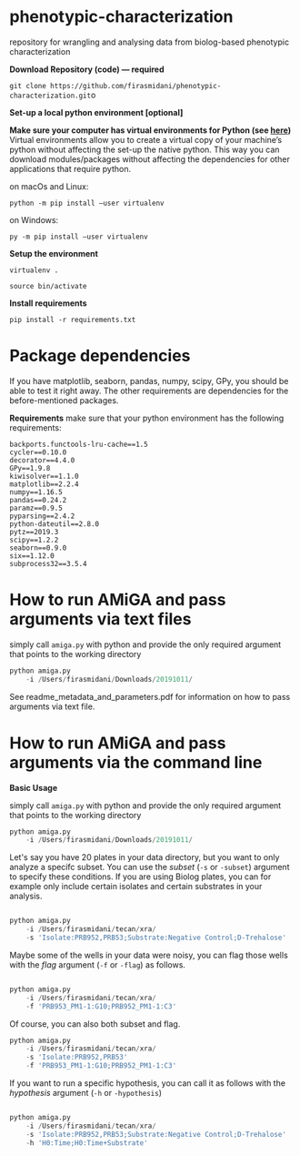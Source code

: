 # phenotypic-characterization

repository for wrangling and analysing data from biolog-based phenotypic characterization


**Download Repository (code) — required**

```git clone https://github.com/firasmidani/phenotypic-characterization.git```o

**Set-up a local python environment [optional]**

**Make sure your computer has virtual environments for Python (see <a href="https://packaging.python.org/guides/installing-using-pip-and-virtual-environments/">here</a>)**
Virtual environments allow you to create a virtual copy of your machine’s python without affecting the set-up the native python. This way you can download modules/packages without affecting the dependencies for other applications that require python.

on macOs and Linux: 

```python -m pip install —user virtualenv```

on Windows: 

```py -m pip install —user virtualenv```

**Setup the environment**

```virtualenv .```


```source bin/activate``` 

**Install requirements**

```pip install -r requirements.txt```

# Package dependencies

If you have matplotlib, seaborn, pandas, numpy, scipy, GPy, you should be able to test it right away. The other requirements are dependencies for the before-mentioned packages. 

**Requirements**
make sure that your python environment has the following requirements:
```
backports.functools-lru-cache==1.5
cycler==0.10.0
decorator==4.4.0
GPy==1.9.8
kiwisolver==1.1.0
matplotlib==2.2.4
numpy==1.16.5
pandas==0.24.2
paramz==0.9.5
pyparsing==2.4.2
python-dateutil==2.8.0
pytz==2019.3
scipy==1.2.2
seaborn==0.9.0
six==1.12.0
subprocess32==3.5.4
```



# How to run AMiGA and pass arguments via text files

simply call ```amiga.py``` with python and provide the only required argument  that points to the working directory

```python
python amiga.py 
	-i /Users/firasmidani/Downloads/20191011/ 
```

See readme_metadata_and_parameters.pdf for information on how to pass arguments via text file. 


# How to run AMiGA and pass arguments via the command line

**Basic Usage**

simply call ```amiga.py``` with python and provide the only required argument  that points to the working directory

```python
python amiga.py 
	-i /Users/firasmidani/Downloads/20191011/ 
```

Let's say you have 20 plates in your data directory, but you want to only analyze a specifc subset. You can use the *subset* (```-s``` or ```-subset```) argument to specify these conditions. If you are using Biolog plates, you can for example only include certain isolates and certain substrates in your analysis.

```python

python amiga.py 
	-i /Users/firasmidani/tecan/xra/ 
	-s 'Isolate:PRB952,PRB53;Substrate:Negative Control;D-Trehalose'
```

Maybe some of the wells in your data were noisy, you can flag those wells with the *flag* argument (```-f``` or ```-flag```) as follows. 

```python

python amiga.py 
	-i /Users/firasmidani/tecan/xra/ 
	-f 'PRB953_PM1-1:G10;PRB952_PM1-1:C3'
```

Of course, you can also both subset and flag.
```python
python amiga.py 
	-i /Users/firasmidani/tecan/xra/ 
	-s 'Isolate:PRB952,PRB53'
	-f 'PRB953_PM1-1:G10;PRB952_PM1-1:C3'
```

If you want to run a specific hypothesis, you can call it as follows with the *hypothesis* argument (```-h``` or ```-hypothesis```)
```python

python amiga.py 
	-i /Users/firasmidani/tecan/xra/ 
	-s 'Isolate:PRB952,PRB53;Substrate:Negative Control;D-Trehalose'
	-h 'H0:Time;H0:Time+Substrate'
```


